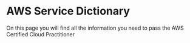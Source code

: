 # AWS Service Dictionary

On this page you will find all the information you need to pass the AWS Certified Cloud Practitioner
